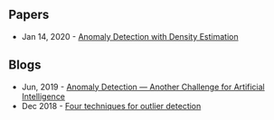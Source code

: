 ## Papers
- Jan 14, 2020 - [Anomaly Detection with Density Estimation](https://arxiv.org/abs/2001.04990)

## Blogs
- Jun, 2019 - [Anomaly Detection — Another Challenge for Artificial Intelligence](https://medium.com/sciforce/anomaly-detection-another-challenge-for-artificial-intelligence-c69d414b14db)
- Dec 2018 - [Four techniques for outlier detection](https://www.kdnuggets.com/2018/12/four-techniques-outlier-detection.html)
